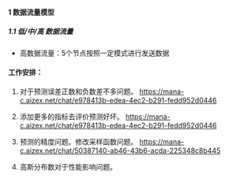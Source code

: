 #### 1 数据流量模型
##### 1.1 低/中/高 数据流量
- 高数据流量：5个节点按照一定模式进行发送数据



#### 工作安排：
1. 对于预测误差正数和负数差不多问题。
https://mana-c.aizex.net/chat/e978413b-edea-4ec2-b291-fedd952d0446

2. 添加更多的指标去评价预测好坏。
https://mana-c.aizex.net/chat/e978413b-edea-4ec2-b291-fedd952d0446

3. 预测的精度问题。修改采样函数问题。
https://mana-c.aizex.net/chat/50387140-ab46-43b6-acda-225348c8b445

4. 高斯分布数对于性能影响问题。